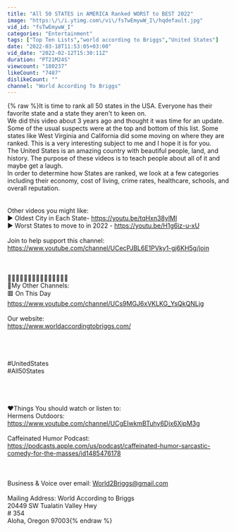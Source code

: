 ```yaml
---
title: "All 50 STATES in AMERICA Ranked WORST to BEST 2022"
image: "https:\/\/i.ytimg.com\/vi\/fsTwEmywW_I\/hqdefault.jpg"
vid_id: "fsTwEmywW_I"
categories: "Entertainment"
tags: ["Top Ten Lists","world according to Briggs","United States"]
date: "2022-03-18T11:53:05+03:00"
vid_date: "2022-02-12T15:30:11Z"
duration: "PT21M24S"
viewcount: "180237"
likeCount: "7487"
dislikeCount: ""
channel: "World According To Briggs"
---
```

{% raw %}It is time to rank all 50 states in the USA. Everyone has their favorite state and a state they aren't to keen on.<br />We did this video about 3 years ago and thought it was time for an update. <br />Some of the usual suspects were at the top and bottom of this list. Some states like West Virginia and California did some moving on where they are ranked.  This is a very interesting subject to me and I hope it is for you. <br />  The United States is an amazing country with beautiful people, land, and history.  The purpose of these videos is to teach people about all of it and maybe get a laugh.<br />  In order to determine how States are ranked, we look at a few categories including their economy, cost of living, crime rates, healthcare, schools, and overall reputation. <br /><br /><br />Other videos you might like:<br />► Oldest City in Each State- <a rel="nofollow" target="blank" href="https://youtu.be/tqHxn38ylMI">https://youtu.be/tqHxn38ylMI</a><br />► Worst States to move to in 2022 - <a rel="nofollow" target="blank" href="https://youtu.be/H1g6iz-u-xU">https://youtu.be/H1g6iz-u-xU</a><br /><br />Join to help support this channel: <br /><a rel="nofollow" target="blank" href="https://www.youtube.com/channel/UCecPJBL6E1PVky1-gj6KH5g/join">https://www.youtube.com/channel/UCecPJBL6E1PVky1-gj6KH5g/join</a><br /><br /><br /><br />🔹🔹🔹🔹🔹🔹🔹🔹🔹🔹🔹🔹🔹🔹🔹<br /> 🔶My Other Channels: <br />    🟥  On This Day  <br />    <a rel="nofollow" target="blank" href="https://www.youtube.com/channel/UCs9MGJ6xVKLKG_YsQkQNLjg">https://www.youtube.com/channel/UCs9MGJ6xVKLKG_YsQkQNLjg</a><br />    <br />   Our website:<br /><a rel="nofollow" target="blank" href="https://www.worldaccordingtobriggs.com/">https://www.worldaccordingtobriggs.com/</a><br />   <br /><br /><br />  <br />#UnitedStates<br />#All50States<br /> <br /><br /><br /><br />❤Things You should watch or listen to:<br />    Hermens Outdoors:<br />    <a rel="nofollow" target="blank" href="https://www.youtube.com/channel/UCgEIwkmBTuhy6Djx6XipM3g">https://www.youtube.com/channel/UCgEIwkmBTuhy6Djx6XipM3g</a><br /><br />Caffeinated Humor Podcast:<br /><a rel="nofollow" target="blank" href="https://podcasts.apple.com/us/podcast/caffeinated-humor-sarcastic-comedy-for-the-masses/id1485476178">https://podcasts.apple.com/us/podcast/caffeinated-humor-sarcastic-comedy-for-the-masses/id1485476178</a><br /><br />  <br /><br />Business &amp; Voice over email: World2Briggs@gmail.com<br /><br />Mailing Address:   World According to Briggs<br />                                 20449 SW Tualatin Valley Hwy<br />                                 # 354<br />                                 Aloha, Oregon 97003{% endraw %}
